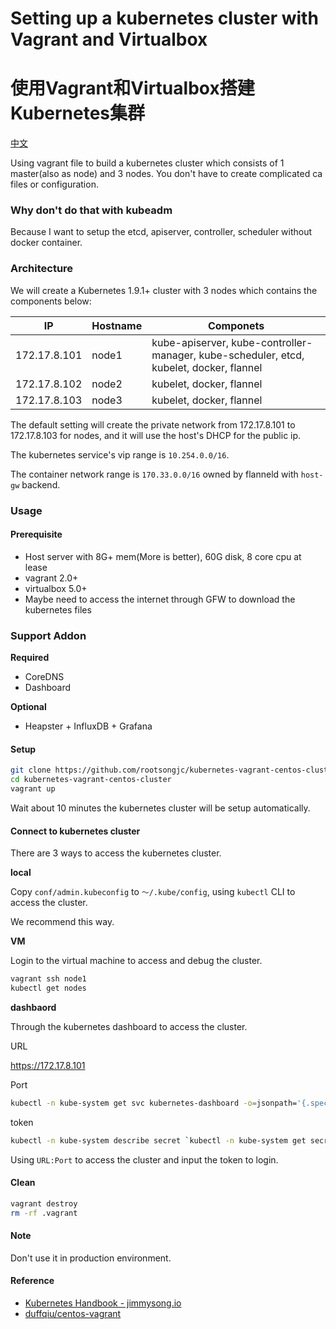 # Setting up a kubernetes cluster with Vagrant and Virtualbox

# 使用Vagrant和Virtualbox搭建Kubernetes集群

[中文](README-cn.md)


Using vagrant file to build a kubernetes cluster which consists of 1 master(also as node) and 3 nodes. You don't have to create complicated ca files or configuration.

### Why don't do that with kubeadm

Because I want to setup the etcd, apiserver, controller, scheduler without docker container.

### Architecture

We will create a Kubernetes 1.9.1+ cluster with 3 nodes which contains the components below:

| IP           | Hostname | Componets                                |
| ------------ | -------- | ---------------------------------------- |
| 172.17.8.101 | node1    | kube-apiserver, kube-controller-manager, kube-scheduler, etcd, kubelet, docker, flannel |
| 172.17.8.102 | node2    | kubelet, docker, flannel                 |
| 172.17.8.103 | node3    | kubelet, docker, flannel                 |

The default setting will create the private network from 172.17.8.101 to 172.17.8.103 for nodes, and it will use the host's DHCP for the public ip.

The kubernetes service's vip range is `10.254.0.0/16`.

The container network range is `170.33.0.0/16` owned by flanneld with `host-gw` backend.

### Usage

#### Prerequisite
* Host server with 8G+ mem(More is better), 60G disk, 8 core cpu at lease
* vagrant 2.0+
* virtualbox 5.0+
* Maybe need to access the internet through GFW to download the kubernetes files

### Support Addon

**Required**

- CoreDNS
- Dashboard

**Optional**

- Heapster + InfluxDB + Grafana

#### Setup
```bash
git clone https://github.com/rootsongjc/kubernetes-vagrant-centos-cluster.git
cd kubernetes-vagrant-centos-cluster
vagrant up
```

Wait about 10 minutes the kubernetes cluster will be setup automatically.

#### Connect to kubernetes cluster

There are 3 ways to access the kubernetes cluster.

**local**

Copy `conf/admin.kubeconfig` to `～/.kube/config`, using `kubectl` CLI to access the cluster.

We recommend this way.

**VM**

Login to the virtual machine to access and debug the cluster.

```bash
vagrant ssh node1
kubectl get nodes
```

**dashbaord**

Through the kubernetes dashboard to access the cluster.

URL

https://172.17.8.101

Port

```bash
kubectl -n kube-system get svc kubernetes-dashboard -o=jsonpath='{.spec.ports[0].nodePort}'
```

token

```bash
kubectl -n kube-system describe secret `kubectl -n kube-system get secret|grep admin-token|cut -d " " -f1`|grep "token:"|tr -s " "|cut -d " " -f2
```

Using `URL:Port` to access the cluster and input the token to login.

#### Clean

```bash
vagrant destroy
rm -rf .vagrant
```

#### Note

Don't use it in production environment.

#### Reference

* [Kubernetes Handbook - jimmysong.io](https://jimmysong.io/kubernetes-handbook/)
* [duffqiu/centos-vagrant](https://github.com/duffqiu/centos-vagrant)

